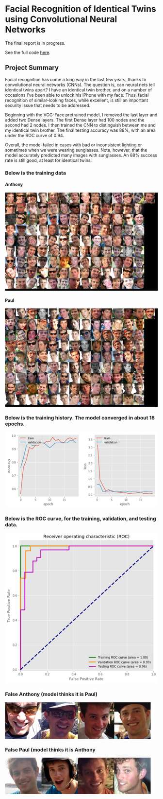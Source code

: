 # Facial Recognition of Identical Twins using Convolutional Neural Networks

The final report is in progress.

See the full code [here](https://github.com/Aejohnso/Springboard/blob/master/Capstone%202%20Project/Cap2_Faces1.ipynb).

## Project Summary

Facial recognition has come a long way in the last few years, thanks to convolutional neural networks (CNNs). The question is, can neural nets tell identical twins apart? I have an identical twin brother, and on a number of occasions I’ve been able to unlock his iPhone with my face. Thus, facial recognition of similar-looking faces, while excellent, is still an important security issue that needs to be addressed.

Beginning with the VGG-Face pretrained model, I removed the last layer and added two Dense layers. The first Dense layer had 100 nodes and the second had 2 nodes. I then trained the CNN to distinguish between me and my identical twin brother. The final testing accuracy was 88%, with an area under the ROC curve of 0.94.

Overall, the model failed in cases with bad or inconsistent lighting or sometimes when we were wearing sunglasses. Note, however, that the model accurately predicted many images with sunglasses. An 88% success rate is still good, at least for identical twins.

### Below is the training data
#### Anthony

![png](TrainingAJ.png)

#### Paul

![png](TrainingPJ.png)

### Below is the training history. The model converged in about 18 epochs.

![png](Training_history.png)

### Below is the ROC curve, for the training, validation, and testing data.

![png](ROC_curve.png)

### False Anthony (model thinks it is Paul)

![png](FalseAJ.png)

### False Paul (model thinks it is Anthony

![png](FalsePJ.png)
